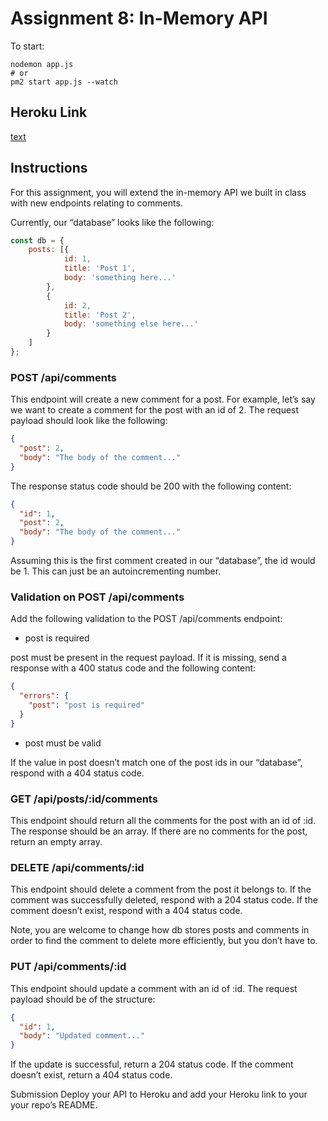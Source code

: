 # Assignment 8: In-Memory API

To start:

``` shell
nodemon app.js
# or
pm2 start app.js --watch
```

## Heroku Link

[text](https://link)

## Instructions

For this assignment, you will extend the in-memory API we built in class with new endpoints relating to comments.

Currently, our “database” looks like the following:

``` javascript
const db = {
    posts: [{
            id: 1,
            title: 'Post 1',
            body: 'something here...'
        },
        {
            id: 2,
            title: 'Post 2',
            body: 'something else here...'
        }
    ]
};
```

### POST /api/comments

This endpoint will create a new comment for a post. For example, let’s say we want to create a comment for the post with an id of 2. The request payload should look like the following:

``` json
{
  "post": 2,
  "body": "The body of the comment..."
}
```

The response status code should be 200 with the following content:

``` json
{
  "id": 1,
  "post": 2,
  "body": "The body of the comment..."
}
```

Assuming this is the first comment created in our “database”, the id would be 1. This can just be an autoincrementing number.

### Validation on POST /api/comments

Add the following validation to the POST /api/comments endpoint:

* post is required

post must be present in the request payload. If it is missing, send a response with a 400 status code and the following content:

``` json
{
  "errors": {
    "post": "post is required"
  }
}
```

* post must be valid

If the value in post doesn’t match one of the post ids in our “database”, respond with a 404 status code.

### GET /api/posts/:id/comments

This endpoint should return all the comments for the post with an id of :id. The response should be an array. If there are no comments for the post, return an empty array.

### DELETE /api/comments/:id

This endpoint should delete a comment from the post it belongs to. If the comment was successfully deleted, respond with a 204 status code. If the comment doesn’t exist, respond with a 404 status code.

Note, you are welcome to change how db stores posts and comments in order to find the comment to delete more efficiently, but you don’t have to.

### PUT /api/comments/:id

This endpoint should update a comment with an id of :id. The request payload should be of the structure:

``` json
{
  "id": 1,
  "body": "Updated comment..."
}
```

If the update is successful, return a 204 status code. If the comment doesn’t exist, return a 404 status code.

Submission
Deploy your API to Heroku and add your Heroku link to your your repo’s README.

